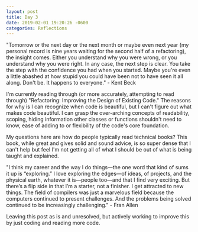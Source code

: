 ```yaml
---
layout: post
title: Day 3
date: 2019-02-01 19:20:26 -0600
categories: Reflections
---
```


"Tomorrow or the next day or the next month or maybe even next year (my personal record is nine years waiting for the second half of a refactoring), the insight comes. Either you understand why you were wrong, or you understand why you were right. In any case, the next step is clear. You take the step with the confidence you had when you started. Maybe you're even a little abashed at how stupid you could have been not to have seen it all along. Don't be. It happens to everyone." - Kent Beck

I'm currently reading through (or more accurately, attempting to read through) "Refactoring: Improving the Design of Existing Code." The reasons for why is I can recognize when code is beautiful, but I can't figure out what makes code beautiful. I can grasp the over-arching concepts of readability, scoping, hiding information other classes or functions shouldn't need to know, ease of adding to or flexibility of the code's core foundation.

My questions here are how do people typically read technical books? This book, while great and gives solid and sound advice, is so super dense that I can't help but feel I'm not getting all of what I should be out of what is being taught and explained.

"I think my career and the way I do things—the one word that kind of sums it up is “exploring.” I love exploring the edges—of ideas, of projects, and the physical earth, whatever it is—people too—and that I find very exciting.
But there’s a flip side in that I’m a starter, not a finisher. I get attracted to new things. The field of compilers was just a marvelous field because the computers continued to present challenges. And the problems being solved continued to be increasingly challenging." - Fran Allen

Leaving this post as is and unresolved, but actively working to improve this by just coding and reading more code.
